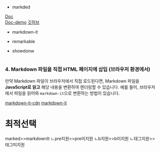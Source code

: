 - markded

[Doc](https://marked.js.org/)  
[Doc-demo](https://marked.js.org/demo/?text=Marked%20-%20Markdown%20Parser%0A%3D%3D%3D%3D%3D%3D%3D%3D%3D%3D%3D%3D%3D%3D%3D%3D%3D%3D%3D%3D%3D%3D%3D%3D%0A%0A%5BMarked%5D%20lets%20you%20convert%20%5BMarkdown%5D%20into%20HTML.%20%20Markdown%20is%20a%20simple%20text%20format%20whose%20goal%20is%20to%20be%20very%20easy%20to%20read%20and%20write%2C%20even%20when%20not%20converted%20to%20HTML.%20%20This%20demo%20page%20will%20let%20you%20type%20anything%20you%20like%20and%20see%20how%20it%20gets%20converted.%20%20Live.%20%20No%20more%20waiting%20around.%0A%0AHow%20To%20Use%20The%20Demo%0A-------------------%0A%0A1.%20Type%20in%20stuff%20on%20the%20left.%0A2.%20See%20the%20live%20updates%20on%20the%20right.%0A%0AThat%27s%20it.%20%20Pretty%20simple.%20%20There%27s%20also%20a%20drop-down%20option%20above%20to%20switch%20between%20various%20views%3A%0A%0A-%20**Preview%3A**%20%20A%20live%20display%20of%20the%20generated%20HTML%20as%20it%20would%20render%20in%20a%20browser.%0A-%20**HTML%20Source%3A**%20%20The%20generated%20HTML%20before%20your%20browser%20makes%20it%20pretty.%0A-%20**Lexer%20Data%3A**%20%20What%20%5Bmarked%5D%20uses%20internally%2C%20in%20case%20you%20like%20gory%20stuff%20like%20this.%0A-%20**Quick%20Reference%3A**%20%20A%20brief%20run-down%20of%20how%20to%20format%20things%20using%20markdown.%0A%0AWhy%20Markdown%3F%0A-------------%0A%0AIt%27s%20easy.%20%20It%27s%20not%20overly%20bloated%2C%20unlike%20HTML.%20%20Also%2C%20as%20the%20creator%20of%20%5Bmarkdown%5D%20says%2C%0A%0A%3E%20The%20overriding%20design%20goal%20for%20Markdown%27s%0A%3E%20formatting%20syntax%20is%20to%20make%20it%20as%20readable%0A%3E%20as%20possible.%20The%20idea%20is%20that%20a%0A%3E%20Markdown-formatted%20document%20should%20be%0A%3E%20publishable%20as-is%2C%20as%20plain%20text%2C%20without%0A%3E%20looking%20like%20it%27s%20been%20marked%20up%20with%20tags%0A%3E%20or%20formatting%20instructions.%0A%0AReady%20to%20start%20writing%3F%20%20Either%20start%20changing%20stuff%20on%20the%20left%20or%0A%5Bclear%20everything%5D(%2Fdemo%2F%3Ftext%3D)%20with%20a%20simple%20click.%0A%0A%5BMarked%5D%3A%20https%3A%2F%2Fgithub.com%2Fmarkedjs%2Fmarked%2F%0A%5BMarkdown%5D%3A%20http%3A%2F%2Fdaringfireball.net%2Fprojects%2Fmarkdown%2F%0A&options=%7B%0A%20%22async%22%3A%20false%2C%0A%20%22breaks%22%3A%20false%2C%0A%20%22extensions%22%3A%20null%2C%0A%20%22gfm%22%3A%20true%2C%0A%20%22hooks%22%3A%20null%2C%0A%20%22pedantic%22%3A%20false%2C%0A%20%22silent%22%3A%20false%2C%0A%20%22tokenizer%22%3A%20null%2C%0A%20%22walkTokens%22%3A%20null%0A%7D&version=15.0.7)
[깃허브](https://github.com/markedjs/marked)  

- markdown-it
<script src="https://cdn.jsdelivr.net/npm/markdown-it@14.1.0/+esm"></script>
<script src="https://cdn.jsdelivr.net/npm/markdown-it/dist/markdown-it.min.js"></script>
- remarkable

- showdonw
<script src="https://cdn.jsdelivr.net/npm/showdown/dist/showdown.min.js"></script>


#
### 4. **Markdown 파일을 직접 HTML 페이지에 삽입 (브라우저 환경에서)**
만약 Markdown 파일이 브라우저에서 직접 로드된다면, Markdown 파일을 **JavaScript로 읽고** 해당 내용을 변환하여 렌더링할 수 있습니다. 예를 들어, 브라우저에서 파일을 읽어와 `markdown-it`으로 변환하는 방법이 있습니다.

[markdown-it-cdn](https://www.jsdelivr.com/package/npm/markdown-it)
[markdown-it](https://markdown-it.github.io/markdown-it/)




# 최적선택
marked>>markdownIt
ㄴpre지원>>pre미지원
ㄴb지원>>b미지원
ㄴ태그지원>>태그미지원
